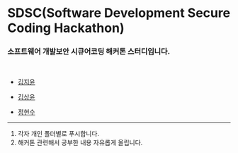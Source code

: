 # SDSC(Software Development Secure Coding Hackathon)
### **소프트웨어 개발보안 시큐어코딩** 해커톤 스터디입니다.
<br>

- [김지윤](https://github.com/Security-Whiteblue/SDSC_study/blob/master/KimJiYun/KimJiYun.md)

- [김상윤](https://github.com/Security-Whiteblue/SDSC_study/blob/master/dev-ys-36/dev-ys-36.md)

- [정현수]()

---
1. 각자 개인 폴더별로 푸시합니다.
2. 해커톤 관련해서 공부한 내용 자유롭게 올립니다.


